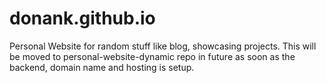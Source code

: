 # donank.github.io
Personal Website for random stuff like blog, showcasing projects. This will be moved to personal-website-dynamic repo in future as soon as the backend, domain name and hosting is setup.

